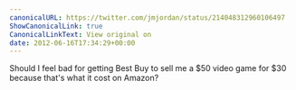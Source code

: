 ```yaml
---
canonicalURL: https://twitter.com/jmjordan/status/214048312960106497
ShowCanonicalLink: true
CanonicalLinkText: View original on
date: 2012-06-16T17:34:29+00:00
---
```

Should I feel bad for getting Best Buy to sell me a $50 video game for $30 because that's what it cost on Amazon?